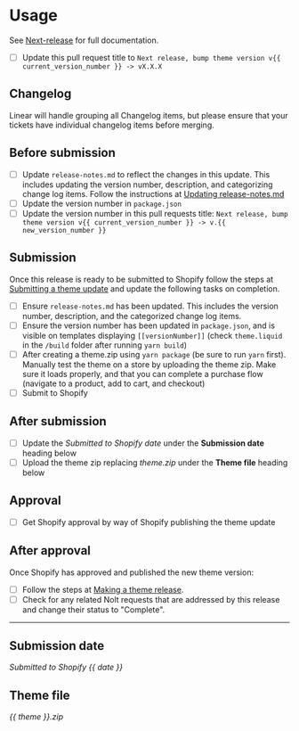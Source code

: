 # Usage

See [Next-release](https://www.notion.so/fluorescentdesigninc/Next-release-941a304da9674a549a63a2c93743ecff?pvs=4) for full documentation.

- [ ] Update this pull request title to `Next release, bump theme version v{{ current_version_number }} -> vX.X.X`

## Changelog

Linear will handle grouping all Changelog items, but please ensure that your tickets have individual changelog items before merging.

## Before submission

- [ ] Update `release-notes.md` to reflect the changes in this update. This includes updating the version number, description, and categorizing change log items. Follow the instructions at [Updating release-notes.md](https://www.notion.so/fluorescentdesigninc/Updating-release-notes-md-33639b74d76b425cab224b8b6e09b95f)
- [ ] Update the version number in `package.json`
- [ ] Update the version number in this pull requests title: `Next release, bump theme version v{{ current_version_number }} -> v.{{ new_version_number }}`

## Submission

Once this release is ready to be submitted to Shopify follow the steps at [Submitting a theme update](https://www.notion.so/fluorescentdesigninc/Submitting-a-theme-update-8fba3c6a4e2f48479082e1f0a25918b3?pvs=4) and update the following tasks on completion.

- [ ] Ensure `release-notes.md` has been updated. This includes the version number, description, and the categorized change log items.
- [ ] Ensure the version number has been updated in `package.json`, and is visible on templates displaying `[[versionNumber]]` (check `theme.liquid` in the `/build` folder after running `yarn build`)
- [ ] After creating a theme.zip using `yarn package` (be sure to run `yarn` first). Manually test the theme on a store by uploading the theme zip. Make sure it loads properly, and that you can complete a purchase flow (navigate to a product, add to cart, and checkout)
- [ ] Submit to Shopify

## After submission

- [ ] Update the _Submitted to Shopify date_ under the **Submission date** heading below
- [ ] Upload the theme zip replacing _theme.zip_ under the **Theme file** heading below

## Approval

- [ ] Get Shopify approval by way of Shopify publishing the theme update

## After approval

Once Shopify has approved and published the new theme version:

- [ ] Follow the steps at [Making a theme release](https://www.notion.so/fluorescentdesigninc/Making-a-theme-release-5c1cdb412c2a4e52b6ce604ec77329c3?pvs=4).
- [ ] Check for any related Nolt requests that are addressed by this release and change their status to "Complete".

---

## Submission date

_Submitted to Shopify {{ date }}_

## Theme file

_{{ theme }}.zip_
